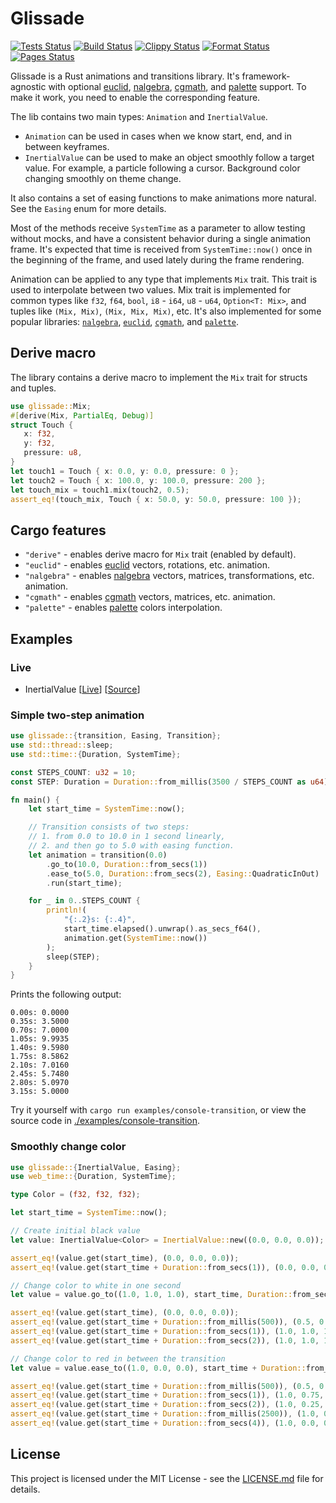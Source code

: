 # Glissade

[![Tests Status](https://github.com/monkin/glissade/actions/workflows/tests.yml/badge.svg)](https://github.com/monkin/glissade/actions/workflows/tests.yml)
[![Build Status](https://github.com/monkin/glissade/actions/workflows/build.yml/badge.svg)](https://github.com/monkin/glissade/actions/workflows/build.yml)
[![Clippy Status](https://github.com/monkin/glissade/actions/workflows/clippy.yml/badge.svg)](https://github.com/monkin/glissade/actions/workflows/clippy.yml)
[![Format Status](https://github.com/monkin/glissade/actions/workflows/format.yml/badge.svg)](https://github.com/monkin/glissade/actions/workflows/format.yml)
[![Pages Status](https://github.com/monkin/glissade/actions/workflows/pages.yml/badge.svg)](https://github.com/monkin/glissade/actions/workflows/pages.yml)

Glissade is a Rust animations and transitions library. It's framework-agnostic with optional
[euclid](https://crates.io/crates/euclid), [nalgebra](https://crates.io/crates/nalgebra),
[cgmath](https://crates.io/crates/cgmath), and [palette](https://crates.io/crates/palette) support.
To make it work, you need to enable the corresponding feature.

The lib contains two main types: `Animation` and `InertialValue`.
* `Animation` can be used in cases when we know start, end, and in between keyframes.
* `InertialValue` can be used to make an object smoothly follow a target value.
  For example, a particle following a cursor. Background color changing smoothly on theme change.

It also contains a set of easing functions to make animations more natural. See the `Easing` enum for more details.

Most of the methods receive `SystemTime` as a parameter to allow testing without mocks,
and have a consistent behavior during a single animation frame. It's expected that time is received
from `SystemTime::now()` once in the beginning of the frame, and used lately during the frame rendering.

Animation can be applied to any type that implements `Mix` trait. This trait is used to interpolate between two values.
Mix trait is implemented for common types like `f32`, `f64`, `bool`, `i8` - `i64`, `u8` - `u64`, `Option<T: Mix>`,
and tuples like `(Mix, Mix)`, `(Mix, Mix, Mix)`, etc. It's also implemented for some popular libraries:
[`nalgebra`](https://crates.io/crates/nalgebra), [`euclid`](https://crates.io/crates/euclid),
[`cgmath`](https://crates.io/crates/cgmath), and [`palette`](https://crates.io/crates/palette).

## Derive macro

The library contains a derive macro to implement the `Mix` trait for structs and tuples.

```rust
use glissade::Mix;
#[derive(Mix, PartialEq, Debug)]
struct Touch {
   x: f32,
   y: f32,
   pressure: u8,
}
let touch1 = Touch { x: 0.0, y: 0.0, pressure: 0 };
let touch2 = Touch { x: 100.0, y: 100.0, pressure: 200 };
let touch_mix = touch1.mix(touch2, 0.5);
assert_eq!(touch_mix, Touch { x: 50.0, y: 50.0, pressure: 100 });
```

## Cargo features

* `"derive"` - enables derive macro for `Mix` trait (enabled by default).
* `"euclid"` - enables [euclid](https://crates.io/crates/euclid) vectors, rotations, etc. animation.
* `"nalgebra"` - enables [nalgebra](https://crates.io/crates/nalgebra) vectors, matrices, transformations, etc. animation.
* `"cgmath"` - enables [cgmath](https://crates.io/crates/cgmath) vectors, matrices, etc. animation.
* `"palette"` - enables [palette](https://crates.io/crates/palette) colors interpolation.

## Examples

### Live

* InertialValue [[Live](https://monkin.github.io/glissade/inertial/)] [[Source](https://github.com/monkin/glissade/tree/master/examples/inertial)]

### Simple two-step animation

```rust
use glissade::{transition, Easing, Transition};
use std::thread::sleep;
use std::time::{Duration, SystemTime};

const STEPS_COUNT: u32 = 10;
const STEP: Duration = Duration::from_millis(3500 / STEPS_COUNT as u64);

fn main() {
    let start_time = SystemTime::now();

    // Transition consists of two steps:
    // 1. from 0.0 to 10.0 in 1 second linearly,
    // 2. and then go to 5.0 with easing function.
    let animation = transition(0.0)
        .go_to(10.0, Duration::from_secs(1))
        .ease_to(5.0, Duration::from_secs(2), Easing::QuadraticInOut)
        .run(start_time);

    for _ in 0..STEPS_COUNT {
        println!(
            "{:.2}s: {:.4}",
            start_time.elapsed().unwrap().as_secs_f64(),
            animation.get(SystemTime::now())
        );
        sleep(STEP);
    }
}
```

Prints the following output:
```text
0.00s: 0.0000
0.35s: 3.5000
0.70s: 7.0000
1.05s: 9.9935
1.40s: 9.5980
1.75s: 8.5862
2.10s: 7.0160
2.45s: 5.7480
2.80s: 5.0970
3.15s: 5.0000
```

Try it yourself with `cargo run examples/console-transition`, or view the source code in [./examples/console-transition](https://github.com/monkin/glissade/tree/master/examples/console-transition).

### Smoothly change color

```rust
use glissade::{InertialValue, Easing};
use web_time::{Duration, SystemTime};

type Color = (f32, f32, f32);

let start_time = SystemTime::now();

// Create initial black value
let value: InertialValue<Color> = InertialValue::new((0.0, 0.0, 0.0));

assert_eq!(value.get(start_time), (0.0, 0.0, 0.0));
assert_eq!(value.get(start_time + Duration::from_secs(1)), (0.0, 0.0, 0.0));

// Change color to white in one second
let value = value.go_to((1.0, 1.0, 1.0), start_time, Duration::from_secs(1));

assert_eq!(value.get(start_time), (0.0, 0.0, 0.0));
assert_eq!(value.get(start_time + Duration::from_millis(500)), (0.5, 0.5, 0.5));
assert_eq!(value.get(start_time + Duration::from_secs(1)), (1.0, 1.0, 1.0));
assert_eq!(value.get(start_time + Duration::from_secs(2)), (1.0, 1.0, 1.0));

// Change color to red in between the transition
let value = value.ease_to((1.0, 0.0, 0.0), start_time + Duration::from_millis(500), Duration::from_secs(2), Easing::Linear);

assert_eq!(value.get(start_time + Duration::from_millis(500)), (0.5, 0.5, 0.5));
assert_eq!(value.get(start_time + Duration::from_secs(1)), (1.0, 0.75, 0.75));
assert_eq!(value.get(start_time + Duration::from_secs(2)), (1.0, 0.25, 0.25));
assert_eq!(value.get(start_time + Duration::from_millis(2500)), (1.0, 0.0, 0.0));
assert_eq!(value.get(start_time + Duration::from_secs(4)), (1.0, 0.0, 0.0));
```

## License

This project is licensed under the MIT License - see the [LICENSE.md](https://github.com/monkin/glissade/blob/master/LICENSE.md) file for details.
